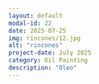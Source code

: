 ```yaml
---
layout: default
modal-id: 22
date: 2025-07-25
img: rincones/12.jpg
alt: "rincones"
project-date: July 2025
category: Oil Painting
description: "Oleo"
---
```

